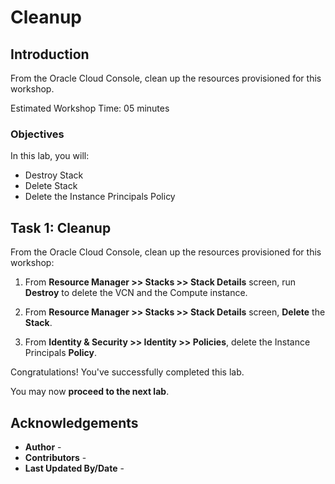 # Cleanup

## Introduction

From the Oracle Cloud Console, clean up the resources provisioned for this workshop.

Estimated Workshop Time: 05 minutes

### Objectives

In this lab, you will:

* Destroy Stack
* Delete Stack
* Delete the Instance Principals Policy

## Task 1: Cleanup

From the Oracle Cloud Console, clean up the resources provisioned for this workshop:

1. From **Resource Manager >> Stacks >> Stack Details** screen, run **Destroy** to delete the VCN and the Compute instance.

2. From **Resource Manager >> Stacks >> Stack Details** screen, **Delete** the **Stack**.

3. From **Identity & Security >> Identity >> Policies**, delete the Instance Principals **Policy**.

Congratulations! You've successfully completed this lab.

You may now **proceed to the next lab**.

## Acknowledgements

* **Author** - [](var:author)
* **Contributors** - [](var:contributors)
* **Last Updated By/Date** - [](var:last_updated)